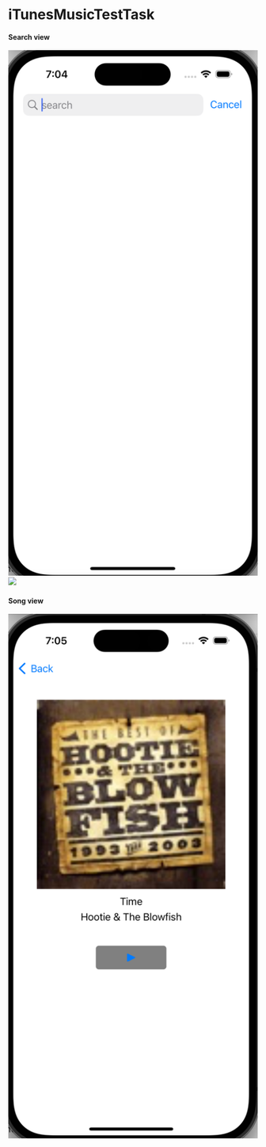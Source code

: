 # iTunesMusicTestTask
#### Search view
<img src="./iTunesMusic/Assets.xcassets/startView.imageset/startView.png" width="512"/>
<img src="./iTunesMusic/Assets.xcassets/searchView/.imageset/searchView.png" width="512"/>

#### Song view

<img src="./iTunesMusic/Assets.xcassets/songView.imageset/songView.png" width="512"/>

